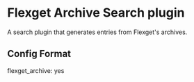 # Flexget Archive Search plugin

A search plugin that generates entries from Flexget's archives.

## Config Format

flexget_archive: yes
